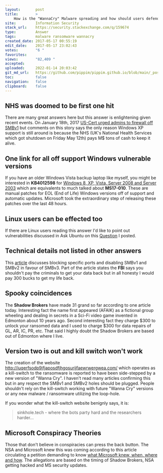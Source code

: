 ```yaml
---
layout:       post
title:        >
    How is the "WannaCry" Malware spreading and how should users defend themselves from it?
site:         Information Security
stack_url:    https://security.stackexchange.com/q/159674
type:         Answer
tags:         malware ransomware wannacry
created_date: 2017-05-17 00:55:19
edit_date:    2017-05-17 23:02:43
votes:        "6 "
favorites:    
views:        "82,409 "
accepted:     
uploaded:     2022-01-14 20:03:42
git_md_url:   https://github.com/pippim/pippim.github.io/blob/main/_posts/2017/2017-05-17-How-is-the-^WannaCry^-Malware-spreading-and-how-should-users-defend-themselves-from-it^.md
toc:          false
navigation:   false
clipboard:    false
---
```


## NHS was doomed to be first one hit

There are many great answers here but this answer is enlightening given recent events. On January 18th, 2017 [US-Cert urged admins to firewall off SMBv1][1] but comments on this story says the only reason Windows XP support is still around is because the NHS (UK's National Health Services which got shutdown on Friday May 12th) pays M$ tons of cash to keep it alive.

## One link for all off support Windows vulnerable versions

If you have an older Windows Vista backup laptop like myself, you might be interested in **KB4012598** for [Windows 8, XP, Vista, Server 2008 and Server 2003][2] which are equivalents to much talked about **MS17-010**. These are manual patches for EOL (End of Life) Windows versions off of support and automatic updates. Microsoft took the extraordinary step of releasing these patches over the last 48 hours.

## Linux users can be effected too

If there are Linux users reading this answer I'd like to point out vulnerabilities discussed in Ask Ubuntu on this [Question][3] I posted.

## Technical details not listed in other answers

This [article][4] discusses blocking specific ports and disabling SMBv1 and SMBv2 in favour of SMBv3. Part of the article states the **FBI** says you shouldn't pay the criminals to get your data back but in all honesty I would pay 300 bucks to get my life back.

## Spooky coincidences

The **Shadow Brokers** have made 31 grand so far according to one article today. Interesting fact the name first appeared (AFAIK) as a fictional group wheeling and dealing in secrets in a Sci-Fi video game invented in Edmonton about 10 years ago. Second interesting fact they charge $300 to unlock your ransomed data and I used to charge $300 for data repairs of GL, AR, IC, PR, etc. That said I highly doubt the Shadow Brokers are based out of Edmonton where I live.

## Version two is out and kill switch won't work

The creation of the website http://iuqerfsodp9ifjaposdfjhgosurijfaewrwergwea.com/ which operates as a kill-switch to the ransomware is reported to have been side-stepped by a new version of "Wanna Cry". I haven't read many articles confirming this but in any respect the SMBv1 and SMBv2 holes should be plugged. People shouldn't rely on the kill-switch working with future "Wanna Cry" versions or any new malware / ransomware utilizing the loop-hole.

If you wonder what the kill-switch website benignly says, it is:

> sinkhole.tech - where the bots party hard and the researchers  
> harder...  

## Microsoft Conspiracy Theories

Those that don't believe in conspiracies can press the back button. The NSA and Microsoft knew this was coming according to this article circulating a petition demanding to know [what Microsoft knew, when, where and how][5]. The allegations are based on the timing of Shadow Brokers, NSA getting hacked and MS security updates.


  [1]: https://forums.theregister.co.uk/forum/1/2017/01/18/uscert_warns_admins_to_kill_smb_after_shadow_brokers_dump/
  [2]: http://www.catalog.update.microsoft.com/Search.aspx?q=KB4012598
  [3]: https://askubuntu.com/questions/914623/what-is-the-wanna-cry-ransomwares-possible-impact-on-linux-users
  [4]: https://securityintelligence.com/wannacry-ransomware-spreads-across-the-globe-makes-organizations-wanna-cry-about-microsoft-vulnerability/
  [5]: https://www.renditioninfosec.com/2017/05/call-to-microsoft-to-release-information-about-ms17-010/
